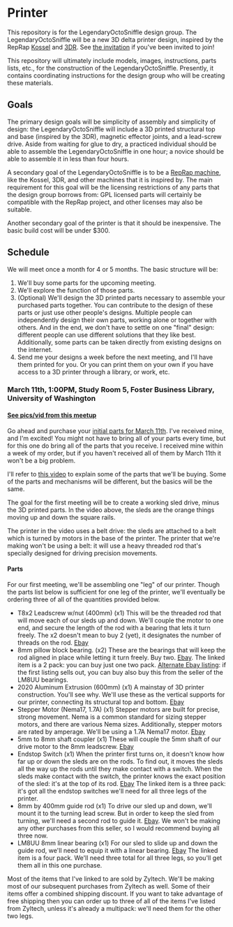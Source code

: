 # Printer

This repository is for the LegendaryOctoSniffle design group. The LegendaryOctoSniffle will be a new 3D delta printer design, inspired by the RepRap [Kossel](http://reprap.org/wiki/Kossel) and [3DR](http://reprap.org/wiki/3DR). See [the invitation](INVITATION.md) if you've been invited to join!

This repository will ultimately include models, images, instructions, parts lists, etc., for the construction of the LegendaryOctoSniffle. Presently, it contains coordinating instructions for the design group who will be creating these materials.

## Goals

The primary design goals will be simplicity of assembly and simplicity of design: the LegendaryOctoSniffle will include a 3D printed structural top and base (inspired by the 3DR), magnetic effector joints, and a lead-screw drive. Aside from waiting for glue to dry, a practiced individual should be able to assemble the LegendaryOctoSniffle in one hour; a novice should be able to assemble it in less than four hours.

A secondary goal of the LegendaryOctoSniffle is to be a [RepRap machine](http://reprap.org/wiki/RepRap_Machines), like the Kossel, 3DR, and other machines that it is inspired by. The main requirement for this goal will be the licensing restrictions of any parts that the design group borrows from: GPL licensed parts will certainly be compatible with the RepRap project, and other licenses may also be suitable.

Another secondary goal of the printer is that it should be inexpensive. The basic build cost will be under $300.

## Schedule

We will meet once a month for 4 or 5 months. The basic structure will be:

1. We'll buy some parts for the upcoming meeting.
2. We'll explore the function of those parts.
3. (Optional) We'll design the 3D printed parts necessary to assemble your purchased parts together. You can contribute to the design of these parts or just use other people's designs. Multiple people can independently design their own parts, working alone or together with others. And in the end, we don't have to settle on one "final" design: different people can use different solutions that they like best. Additionally, some parts can be taken directly from existing designs on the internet.
4. Send me your designs a week before the next meeting, and I'll have them printed for you. Or you can print them on your own if you have access to a 3D printer through a library, or work, etc.

### March 11th, 1:00PM, Study Room 5, Foster Business Library, University of Washington

#### [See pics/vid from this meetup](https://github.com/LegendaryOctoSniffle/Printer/tree/master/march-11-meetup)

Go ahead and purchase your [initial parts for March 11th](#parts). I've received mine, and I'm excited! You might not have to bring all of your parts every time, but for this one do bring all of the parts that you receive. I received mine within a week of my order, but if you haven't received all of them by March 11th it won't be a big problem.

I'll refer to [this video](https://youtu.be/KroO4_xwKcs) to explain some of the parts that we'll be buying. Some of the parts and mechanisms will be different, but the basics will be the same.

The goal for the first meeting will be to create a working sled drive, minus the 3D printed parts. In the video above, the sleds are the orange things moving up and down the square rails.

The printer in the video uses a belt drive: the sleds are attached to a belt which is turned by motors in the base of the printer. The printer that we're making won't be using a belt: it will use a heavy threaded rod that's specially designed for driving precision movements.

#### Parts

For our first meeting, we'll be assembling one "leg" of our printer. Though the parts list below is sufficient for one leg of the printer, we'll eventually be ordering three of all of the quantities provided below.

* T8x2 Leadscrew w/nut (400mm) (x1)
  This will be the threaded rod that will move each of our sleds up and down. We'll couple the motor to one end, and secure the length of the rod with a bearing that lets it turn freely. The x2 doesn't mean to buy 2 (yet), it designates the number of threads on the rod. [Ebay](https://www.ebay.com/itm/322001200138?var=510932183194)
* 8mm pillow block bearing. (x2)
  These are the bearings that will keep the rod aligned in place while letting it turn freely. Buy two. [Ebay](https://www.ebay.com/itm/2X-8mm-pillow-block-Self-aligning-bearing-mounted-support-3D-printer-CNC-Reprap-/322008974125). The linked item is a 2 pack: you can buy just one two pack. [Alternate Ebay listing](https://www.ebay.com/itm/2pcs-KP08-P08-8mm-Diameter-Bore-Self-Aligning-Pillow-Block-Bearing-/132306260310): if the first listing sells out, you can buy also buy this from the seller of the LM8UU bearings.
* 2020 Aluminum Extrusion (600mm) (x1)
  A mainstay of 3D printer construction. You'll see why. We'll use these as the vertical supports for our printer, connecting its structural top and bottom. [Ebay](https://www.ebay.com/itm/322880737350)
* Stepper Motor (Nema17, 1.7A) (x1)
  Stepper motors are built for precise, strong movement. Nema is a common standard for sizing stepper motors, and there are various Nema sizes. Additionally, stepper motors are rated by amperage. We'll be using a 1.7A Nema17 motor. [Ebay](https://www.ebay.com/itm/321966121485)
* 5mm to 8mm shaft coupler (x1)
  These will couple the 5mm shaft of our drive motor to the 8mm leadscrew. [Ebay](https://www.ebay.com/itm/321966928277)
* Endstop Switch (x1)
  When the printer first turns on, it doesn't know how far up or down the sleds are on the rods. To find out, it moves the sleds all the way up the rods until they make contact with a switch. When the sleds make contact with the switch, the printer knows the exact position of the sled: it's at the top of its rod. [Ebay](http://r.ebay.com/yveNca) The linked item is a three pack: it's got all the endstop switches we'll need for all three legs of the printer.
* 8mm by 400mm guide rod (x1)
  To drive our sled up and down, we'll mount it to the turning lead screw. But in order to keep the sled from turning, we'll need a second rod to guide it. [Ebay](https://www.ebay.com/itm/322454805576). We won't be making any other purchases from this seller, so I would recommend buying all three now.
* LM8UU 8mm linear bearing (x1)
  For our sled to slide up and down the guide rod, we'll need to equip it with a linear bearing. [Ebay](https://www.ebay.com/itm/141843551594) The linked item is a four pack. We'll need three total for all three legs, so you'll get them all in this one purchase.
  
Most of the items that I've linked to are sold by Zyltech. We'll be making most of our subsequent purchases from Zyltech as well. Some of their items offer a combined shipping discount. If you want to take advantage of free shipping then you can order up to three of all of the items I've listed from Zyltech, unless it's already a multipack: we'll need them for the other two legs.
